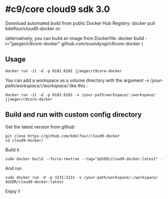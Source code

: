 #c9/core cloud9 sdk 3.0
=============


Download automated build from public Docker Hub Registry: docker pull kdelfour/cloud9-docker
or:

(alternatively, you can build an image from Dockerfile: docker build -t="jjaeger/c9core-docker" github.com/soundyogi/c9core-docker  )

## Usage

    docker run -it -d -p 8181:8181 jjaeger/c9core-docker
    
You can add a workspace as a volume directory with the argument *-v /your-path/workspace/:/workspace/* like this :

    docker run -it -d -p 8181:8181 -v /your-path/workspace/:/workspace/ jjaeger/c9core-docker
    
## Build and run with custom config directory

Get the latest version from github

    git clone https://github.com/kdelfour/cloud9-docker
    cd cloud9-docker/

Build it

    sudo docker build --force-rm=true --tag="$USER/cloud9-docker:latest" .
    
And run

    sudo docker run -d -p 3131:3131 -v /your-path/workspace/:/workspace/ $USER/cloud9-docker:latest
    
Enjoy !!    
